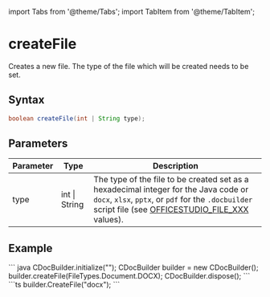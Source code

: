 import Tabs from '@theme/Tabs';
import TabItem from '@theme/TabItem';

# createFile

Creates a new file. The type of the file which will be created needs to be set.

## Syntax

```java
boolean createFile(int | String type);
```

## Parameters

| Parameter | Type         | Description                                                                                                                                                                                                                                    |
| --------- | ------------ | ---------------------------------------------------------------------------------------------------------------------------------------------------------------------------------------------------------------------------------------------- |
| type      | int \| String | The type of the file to be created set as a hexadecimal integer for the Java code or `docx`, `xlsx`, `pptx`, or `pdf` for the `.docbuilder` script file (see [OFFICESTUDIO_FILE_XXX](../../../get-started/supported-formats.md) values). |

## Example


<Tabs>
    <TabItem value="java" label="Java">
        ``` java
        CDocBuilder.initialize("");
        CDocBuilder builder = new CDocBuilder();
        builder.createFile(FileTypes.Document.DOCX);
        CDocBuilder.dispose();
        ```
    </TabItem>
    <TabItem value="builder" label=".docbuilder">
        ```ts
        builder.CreateFile("docx");
        ```
    </TabItem>
</Tabs>
